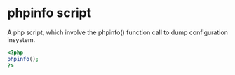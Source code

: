 # phpinfo script

A php script, which involve the phpinfo() function call to dump configuration insystem.
<!--more-->
```php
<?php
phpinfo();
?>
```

